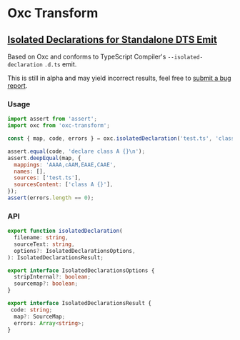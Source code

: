# Oxc Transform

## [Isolated Declarations for Standalone DTS Emit](https://devblogs.microsoft.com/typescript/announcing-typescript-5-5-beta/#isolated-declarations)

Based on Oxc and conforms to TypeScript Compiler's `--isolated-declaration` `.d.ts` emit.

This is still in alpha and may yield incorrect results, feel free to [submit a bug report](https://github.com/oxc-project/oxc/issues/new?assignees=&labels=C-bug&projects=&template=bug_report.md&title=isolated-declarations:).

### Usage

```javascript
import assert from 'assert';
import oxc from 'oxc-transform';

const { map, code, errors } = oxc.isolatedDeclaration('test.ts', 'class A {}', { sourcemap: true });

assert.equal(code, 'declare class A {}\n');
assert.deepEqual(map, {
  mappings: 'AAAA,cAAM,EAAE,CAAE',
  names: [],
  sources: ['test.ts'],
  sourcesContent: ['class A {}'],
});
assert(errors.length == 0);
```

### API

```typescript
export function isolatedDeclaration(
  filename: string,
  sourceText: string,
  options?: IsolatedDeclarationsOptions,
): IsolatedDeclarationsResult;

export interface IsolatedDeclarationsOptions {
  stripInternal?: boolean;
  sourcemap?: boolean;
}

export interface IsolatedDeclarationsResult {
 code: string;
  map?: SourceMap;
  errors: Array<string>;
}
```
